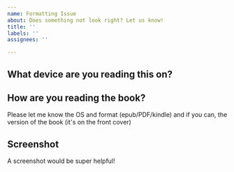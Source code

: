 ```yaml
---
name: Formatting Issue
about: Does something not look right? Let us know!
title: ''
labels: ''
assignees: ''

---
```


## What device are you reading this on?

## How are you reading the book?
Please let me know the OS and format (epub/PDF/kindle) and if you can, the version of the book (it's on the front cover)

## Screenshot
A screenshot would be super helpful!

